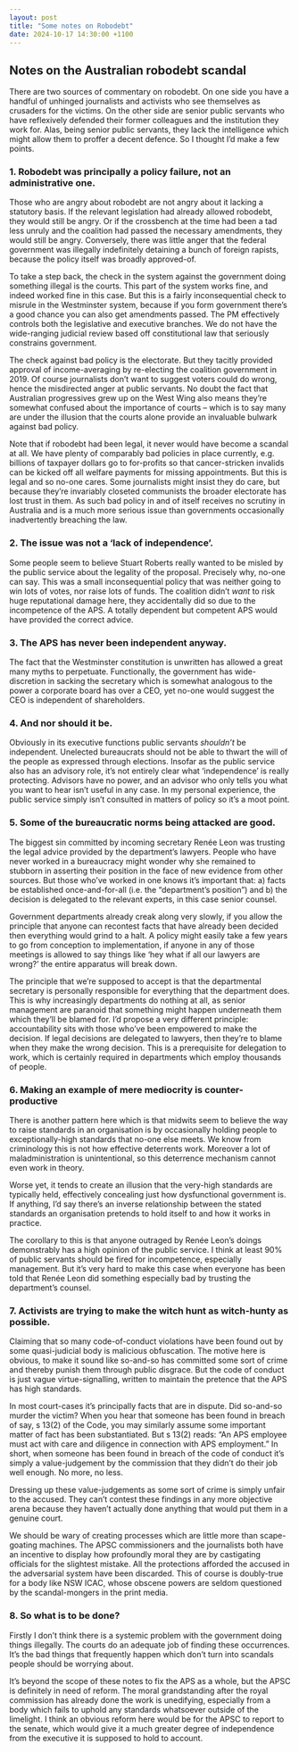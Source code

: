 ```yaml
---
layout: post
title: "Some notes on Robodebt"
date: 2024-10-17 14:30:00 +1100
---
```


## Notes on the Australian robodebt scandal

There are two sources of commentary on robodebt. On one side you have a handful of unhinged journalists and activists who see themselves as crusaders for the victims. On the other side are senior public servants who have reflexively defended their former colleagues and the institution they work for. Alas, being senior public servants, they lack the intelligence which might allow them to proffer a decent defence. So I thought I’d make a few points.

### 1.	Robodebt was principally a policy failure, not an administrative one.
   
Those who are angry about robodebt are not angry about it lacking a statutory basis. If the relevant legislation had already allowed robodebt, they would still be angry. Or if the crossbench at the time had been a tad less unruly and the coalition had passed the necessary amendments, they would still be angry. Conversely, there was little anger that the federal government was illegally indefinitely detaining a bunch of foreign rapists, because the policy itself was broadly approved-of. 

To take a step back, the check in the system against the government doing something illegal is the courts. This part of the system works fine, and indeed worked fine in this case. But this is a fairly inconsequential check to misrule in the Westminster system, because if you form government there’s a good chance you can also get amendments passed. The PM effectively controls both the legislative and executive branches. We do not have the wide-ranging judicial review based off constitutional law that seriously constrains government.

The check against bad policy is the electorate. But they tacitly provided approval of income-averaging by re-electing the coalition government in 2019. Of course journalists don’t want to suggest voters could do wrong, hence the misdirected anger at public servants. No doubt the fact that Australian progressives grew up on the West Wing also means they’re somewhat confused about the importance of courts – which is to say many are under the illusion that the courts alone provide an invaluable bulwark against bad policy. 

Note that if robodebt had been legal, it never would have become a scandal at all. We have plenty of comparably bad policies in place currently, e.g. billions of taxpayer dollars go to for-profits so that cancer-stricken invalids can be kicked off all welfare payments for missing appointments. But this is legal and so no-one cares. Some journalists might insist they do care, but because they’re invariably closeted communists the broader electorate has lost trust in them. As such bad policy in and of itself receives no scrutiny in Australia and is a much more serious issue than governments occasionally inadvertently breaching the law.

### 2.	The issue was not a ‘lack of independence’.
   
Some people seem to believe Stuart Roberts really wanted to be misled by the public service about the legality of the proposal. Precisely why, no-one can say. This was a small inconsequential policy that was neither going to win lots of votes, nor raise lots of funds. The coalition didn’t *want* to risk huge reputational damage here, they accidentally did so due to the incompetence of the APS. A totally dependent but competent APS would have provided the correct advice.

### 3.	The APS has never been independent anyway.
The fact that the Westminster constitution is unwritten has allowed a great many myths to perpetuate. Functionally, the government has wide-discretion in sacking the secretary which is somewhat analogous to the power a corporate board has over a CEO, yet no-one would suggest the CEO is independent of shareholders.

### 4.	And nor should it be.
Obviously in its executive functions public servants *shouldn’t* be independent. Unelected bureaucrats should not be able to thwart the will of the people as expressed through elections. Insofar as the public service also has an advisory role, it’s not entirely clear what ‘independence’ is really protecting. Advisors have no power, and an advisor who only tells you what you want to hear isn’t useful in any case. In my personal experience, the public service simply isn’t consulted in matters of policy so it’s a moot point.

### 5.	Some of the bureaucratic norms being attacked are good.
The biggest sin committed by incoming secretary Renée Leon was trusting the legal advice provided by the department’s lawyers. People who have never worked in a bureaucracy might wonder why she remained to stubborn in asserting their position in the face of new evidence from other sources.
But those who’ve worked in one knows it’s important that: a) facts be established once-and-for-all (i.e. the “department’s position”) and b) the decision is delegated to the relevant experts, in this case senior counsel. 

Government departments already creak along very slowly, if you allow the principle that anyone can recontest facts that have already been decided then everything would grind to a halt. A policy might easily take a few years to go from conception to implementation, if anyone in any of those meetings is allowed to say things like ‘hey what if all our lawyers are wrong?’ the entire apparatus will break down. 

The principle that we’re supposed to accept is that the departmental secretary is personally responsible for everything that the department does. This is why increasingly departments do nothing at all, as senior management are paranoid that something might happen underneath them which they’ll be blamed for. I’d propose a very different principle: accountability sits with those who’ve been empowered to make the decision. If legal decisions are delegated to lawyers, then they’re to blame when they make the wrong decision. This is a prerequisite for delegation to work, which is certainly required in departments which employ thousands of people.

### 6.	Making an example of mere mediocrity is counter-productive
There is another pattern here which is that midwits seem to believe the way to raise standards in an organisation is by occasionally holding people to exceptionally-high standards that no-one else meets. We know from criminology this is not how effective deterrents work. Moreover a lot of maladministration is unintentional, so this deterrence mechanism cannot even work in theory. 

Worse yet, it tends to create an illusion that the very-high standards are typically held, effectively concealing just how dysfunctional government is. If anything, I’d say there’s an inverse relationship between the stated standards an organisation pretends to hold itself to and how it works in practice.

The corollary to this is that anyone outraged by Renée Leon’s doings demonstrably has a high opinion of the public service. I think at least 90% of public servants should be fired for incompetence, especially management. But it’s very hard to make this case when everyone has been told that Renée Leon did something especially bad by trusting the department’s counsel. 

### 7.	Activists are trying to make the witch hunt as witch-hunty as possible. 

Claiming that so many code-of-conduct violations have been found out by some quasi-judicial body is malicious obfuscation. The motive here is obvious, to make it sound like so-and-so has committed some sort of crime and thereby punish them through public disgrace. But the code of conduct is just vague virtue-signalling, written to maintain the pretence that the APS has high standards.

In most court-cases it’s principally facts that are in dispute. Did so-and-so murder the victim? When you hear that someone has been found in breach of say, s 13(2) of the Code, you may similarly assume some important matter of fact has been substantiated. But s 13(2) reads: “An APS employee must act with care and diligence in connection with APS employment.” In short, when someone has been found in breach of the code of conduct it’s simply a value-judgement by the commission that they didn’t do their job well enough. No more, no less. 

Dressing up these value-judgements as some sort of crime is simply unfair to the accused. They can’t contest these findings in any more objective arena because they haven’t actually done anything that would put them in a genuine court.

We should be wary of creating processes which are little more than scape-goating machines. The APSC commissioners and the journalists both have an incentive to display how profoundly moral they are by castigating officials for the slightest mistake. All the protections afforded the accused in the adversarial system have been discarded. This of course is doubly-true for a body like NSW ICAC, whose obscene powers are seldom questioned by the scandal-mongers in the print media. 

### 8.	So what is to be done?

Firstly I don’t think there is a systemic problem with the government doing things illegally. The courts do an adequate job of finding these occurrences. It’s the bad things that frequently happen which don’t turn into scandals people should be worrying about. 

It’s beyond the scope of these notes to fix the APS as a whole, but the APSC is definitely in need of reform. The moral grandstanding after the royal commission has already done the work is unedifying, especially from a body which fails to uphold any standards whatsoever outside of the limelight. I think an obvious reform here would be for the APSC to report to the senate, which would give it a much greater degree of independence from the executive it is supposed to hold to account. 
